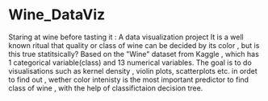 # Wine_DataViz
Staring at wine before tasting it : A data visualization project
It is a well known ritual that quality or class of wine can be decided by its color , but is this true statitsically? Based on the "Wine" dataset from Kaggle , which has 1 categorical variable(class) and 13 numerical variables. The goal is to do visualisations such as kernel density , violin plots, scatterplots etc. in ordet to find out , wether color intenisty is the most important predictor to find class of wine , with the help of  classifictaion decision tree.
